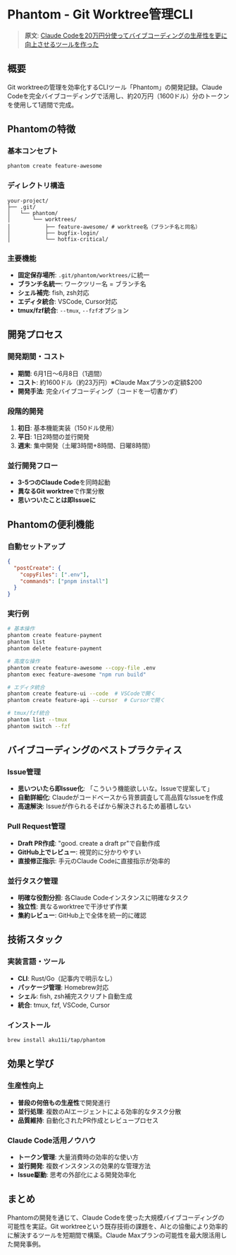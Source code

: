 # Phantom - Git Worktree管理CLI

> **原文**: [Claude Codeを20万円分使ってバイブコーディングの生産性を更に向上させるツールを作った](https://zenn.dev/aktriver/articles/2025-06-claude-code-200k-vibe-coding)

## 概要

Git worktreeの管理を効率化するCLIツール「Phantom」の開発記録。Claude Codeを完全バイブコーディングで活用し、約20万円（1600ドル）分のトークンを使用して1週間で完成。

## Phantomの特徴

### 基本コンセプト
```bash
phantom create feature-awesome
```

### ディレクトリ構造
```
your-project/
├── .git/
│   └── phantom/
│       └── worktrees/
│           ├── feature-awesome/ # worktree名（ブランチ名と同名）
│           ├── bugfix-login/
│           └── hotfix-critical/
```

### 主要機能
- **固定保存場所**: `.git/phantom/worktrees/`に統一
- **ブランチ名統一**: ワークツリー名 = ブランチ名
- **シェル補完**: fish, zsh対応
- **エディタ統合**: VSCode, Cursor対応
- **tmux/fzf統合**: `--tmux`, `--fzf`オプション

## 開発プロセス

### 開発期間・コスト
- **期間**: 6月1日〜6月8日（1週間）
- **コスト**: 約1600ドル（約23万円）※Claude Maxプランの定額$200
- **開発手法**: 完全バイブコーディング（コードを一切書かず）

### 段階的開発
1. **初日**: 基本機能実装（150ドル使用）
2. **平日**: 1日2時間の並行開発
3. **週末**: 集中開発（土曜3時間+8時間、日曜8時間）

### 並行開発フロー
- **3-5つのClaude Code**を同時起動
- **異なるGit worktree**で作業分散
- **思いついたことは即Issueに**

## Phantomの便利機能

### 自動セットアップ
```json
{
  "postCreate": {
    "copyFiles": [".env"],
    "commands": ["pnpm install"]
  }
}
```

### 実行例
```bash
# 基本操作
phantom create feature-payment
phantom list
phantom delete feature-payment

# 高度な操作
phantom create feature-awesome --copy-file .env
phantom exec feature-awesome "npm run build"

# エディタ統合
phantom create feature-ui --code  # VSCodeで開く
phantom create feature-api --cursor  # Cursorで開く

# tmux/fzf統合
phantom list --tmux
phantom switch --fzf
```

## バイブコーディングのベストプラクティス

### Issue管理
- **思いついたら即Issue化**: 「こういう機能欲しいな。Issueで提案して」
- **自動詳細化**: Claudeがコードベースから背景調査して高品質なIssueを作成
- **高速解決**: Issueが作られるそばから解決されるため蓄積しない

### Pull Request管理
- **Draft PR作成**: "good. create a draft pr"で自動作成
- **GitHub上でレビュー**: 視覚的に分かりやすい
- **直接修正指示**: 手元のClaude Codeに直接指示が効率的

### 並行タスク管理
- **明確な役割分担**: 各Claude Codeインスタンスに明確なタスク
- **独立性**: 異なるworktreeで干渉せず作業
- **集約レビュー**: GitHub上で全体を統一的に確認

## 技術スタック

### 実装言語・ツール
- **CLI**: Rust/Go（記事内で明示なし）
- **パッケージ管理**: Homebrew対応
- **シェル**: fish, zsh補完スクリプト自動生成
- **統合**: tmux, fzf, VSCode, Cursor

### インストール
```bash
brew install aku11i/tap/phantom
```

## 効果と学び

### 生産性向上
- **普段の何倍もの生産性**で開発進行
- **並行処理**: 複数のAIエージェントによる効率的なタスク分散
- **品質維持**: 自動化されたPR作成とレビュープロセス

### Claude Code活用ノウハウ
- **トークン管理**: 大量消費時の効率的な使い方
- **並行開発**: 複数インスタンスの効果的な管理方法
- **Issue駆動**: 思考の外部化による開発効率化

## まとめ

Phantomの開発を通じて、Claude Codeを使った大規模バイブコーディングの可能性を実証。Git worktreeという既存技術の課題を、AIとの協働により効率的に解決するツールを短期間で構築。Claude Maxプランの可能性を最大限活用した開発事例。